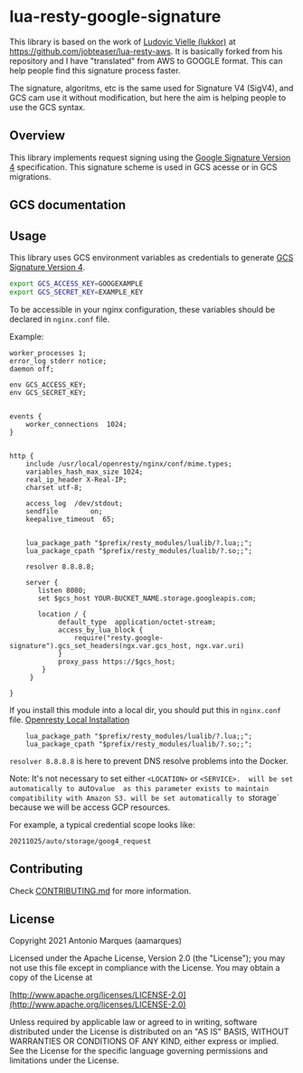 # lua-resty-google-signature

This library is based on the work of [Ludovic Vielle (lukkor)](https://github.com/jobteaser)
at https://github.com/jobteaser/lua-resty-aws.
It is basically forked from his repository and I have "translated" from AWS to GOOGLE format. 
This can help people find this signature process faster.

The signature, algoritms, etc is the same used for Signature V4 (SigV4), and GCS cam use it without modification, but here the aim is helping people to use the GCS syntax.

## Overview

This library implements request signing using the [Google Signature
Version 4][goog4] specification. This signature scheme is used in GCS acesse or in GCS migrations.

## GCS documentation

[goog4]: https://cloud.google.com/storage/docs/access-control/signed-urls

## Usage

This library uses GCS environment variables as credentials to
generate [GCS Signature Version 4][goog4].

```bash
export GCS_ACCESS_KEY=GOOGEXAMPLE
export GCS_SECRET_KEY=EXAMPLE_KEY
```

To be accessible in your nginx configuration, these variables should be
declared in `nginx.conf` file.

Example:

```nginx
worker_processes 1;
error_log stderr notice;
daemon off;

env GCS_ACCESS_KEY;
env GCS_SECRET_KEY;


events {
    worker_connections  1024;
}


http {
    include /usr/local/openresty/nginx/conf/mime.types;
    variables_hash_max_size 1024;
    real_ip_header X-Real-IP;
    charset utf-8;

    access_log  /dev/stdout;
    sendfile        on;
    keepalive_timeout  65;


    lua_package_path "$prefix/resty_modules/lualib/?.lua;;";
    lua_package_cpath "$prefix/resty_modules/lualib/?.so;;";

    resolver 8.8.8.8;

    server {
       listen 8080;
       set $gcs_host YOUR-BUCKET_NAME.storage.googleapis.com;

       location / {
            default_type  application/octet-stream;
            access_by_lua_block {
                require("resty.google-signature").gcs_set_headers(ngx.var.gcs_host, ngx.var.uri)
            }
            proxy_pass https://$gcs_host;
        }
     }

}
```

If you install this module into a local dir, you should put this in `nginx.conf` file.
[Openresty Local Installation](https://opm.openresty.org/docs#local-installation)

```nginx
    lua_package_path "$prefix/resty_modules/lualib/?.lua;;";
    lua_package_cpath "$prefix/resty_modules/lualib/?.so;;";
```

`resolver 8.8.8.8` is here to prevent DNS resolve problems into the Docker.

Note: 
It's not necessary  to set either `<LOCATION>` or `<SERVICE>. 
`<LOCATION>` will be set automatically to  `auto` value  as this parameter exists to maintain compatibility with Amazon S3.
`<SERVICE>`  will be set automatically to  `storage` because we will be access GCP resources.

For example, a typical credential scope looks like:

`20211025/auto/storage/goog4_request`



## Contributing

Check [CONTRIBUTING.md](CONTRIBUTING.md) for more information.

## License

Copyright 2021 Antonio Marques (aamarques)

Licensed under the Apache License, Version 2.0 (the "License");
you may not use this file except in compliance with the License.
You may obtain a copy of the License at

  [http://www.apache.org/licenses/LICENSE-2.0](http://www.apache.org/licenses/LICENSE-2.0)

Unless required by applicable law or agreed to in writing, software
distributed under the License is distributed on an "AS IS" BASIS,
WITHOUT WARRANTIES OR CONDITIONS OF ANY KIND, either express or implied.
See the License for the specific language governing permissions and
limitations under the License.
